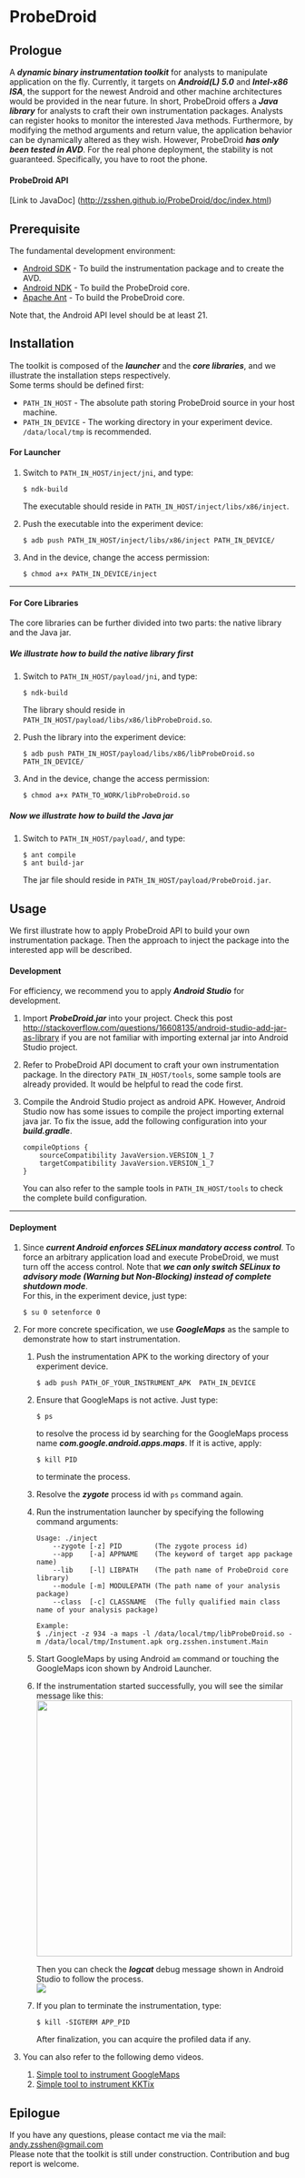 # **ProbeDroid**  

## **Prologue**  
A ***dynamic binary instrumentation toolkit*** for analysts to manipulate application on the fly. Currently, it targets on ***Android(L) 5.0*** and ***Intel-x86 ISA***, the  support for the newest Android and other machine architectures would be provided in the near future. In short, ProbeDroid offers a ***Java library*** for analysts to craft their own instrumentation packages. Analysts can register hooks to monitor the interested Java methods. Furthermore, by modifying the method arguments and return value, the application behavior can be dynamically altered as they wish.  However, ProbeDroid ***has only been tested in AVD***. For the real phone deployment, the stability is not guaranteed.  Specifically, you have to root the phone.

#### **ProbeDroid API**
[Link to JavaDoc] (http://zsshen.github.io/ProbeDroid/doc/index.html)



## **Prerequisite**  
The fundamental development environment:  
- [Android SDK] - To build the instrumentation package and to create the AVD.  
- [Android NDK] - To build the ProbeDroid core.  
- [Apache Ant] - To build the ProbeDroid core.  

Note that,  the Android API level should be at least 21.  

## **Installation**  
The toolkit is composed of the ***launcher*** and the ***core libraries***, and we illustrate the installation steps respectively.  
Some terms should be defined first:  
- `PATH_IN_HOST` - The absolute path storing ProbeDroid source in your host machine.  
- `PATH_IN_DEVICE` - The working directory in your experiment device. `/data/local/tmp` is recommended.  
 
#### **For Launcher**  
1.  Switch to `PATH_IN_HOST/inject/jni`, and type:  
    ```
    $ ndk-build
    ``` 
    The executable should reside in `PATH_IN_HOST/inject/libs/x86/inject`.  

2.  Push the executable into the experiment device:  
    ```
    $ adb push PATH_IN_HOST/inject/libs/x86/inject PATH_IN_DEVICE/
    ```

3.  And in the device, change the access permission:  
    ```
    $ chmod a+x PATH_IN_DEVICE/inject
    ```

---

#### **For Core Libraries**  
The core libraries can be further divided into two parts: the native library and the Java jar.  

##### **We illustrate how to build the native library first**  
1.  Switch to `PATH_IN_HOST/payload/jni`, and type:  
    ```
    $ ndk-build
    ``` 
    The library should reside in `PATH_IN_HOST/payload/libs/x86/libProbeDroid.so`.  

2.  Push the library into the experiment device:  
    ```
    $ adb push PATH_IN_HOST/payload/libs/x86/libProbeDroid.so  PATH_IN_DEVICE/
    ```

3.  And in the device, change the access permission:  
    ```
    $ chmod a+x PATH_TO_WORK/libProbeDroid.so
    ```

##### **Now we illustrate how to build the Java jar**  
1.  Switch to `PATH_IN_HOST/payload/`, and type:  
    ```
    $ ant compile
    $ ant build-jar
    ``` 
    The jar file should reside in `PATH_IN_HOST/payload/ProbeDroid.jar`.  

## **Usage**  
We first illustrate how to apply ProbeDroid API to build your own instrumentation package. Then the approach to inject the package into the interested app will be described.  

#### **Development**
For efficiency, we recommend you to apply ***Android Studio*** for development.  

1.  Import ***ProbeDroid.jar*** into your project.
Check this post http://stackoverflow.com/questions/16608135/android-studio-add-jar-as-library if you are not familiar with importing external jar into Android Studio project.  

2.  Refer to ProbeDroid API document to craft your own instrumentation package. In the directory `PATH_IN_HOST/tools`, some sample tools are already provided. It would be helpful to read the code first.  

3.  Compile the Android Studio project as android APK. However, Android Studio now has some issues to compile the project importing external java jar. To fix the issue, add the following configuration into your ***build.gradle***. 
    ```
    compileOptions {
        sourceCompatibility JavaVersion.VERSION_1_7
        targetCompatibility JavaVersion.VERSION_1_7
    }
    ```
    You can also refer to the sample tools in `PATH_IN_HOST/tools` to check the complete build configuration.  

---

#### **Deployment**
1.  Since ***current Android enforces SELinux mandatory access control***. To force an arbitrary application load and execute ProbeDroid, we must turn off the access control. Note that ***we can only switch SELinux to advisory mode (Warning but Non-Blocking) instead of complete shutdown mode***.  
For this, in the experiment device, just type:  
    ```
    $ su 0 setenforce 0
    ```

2.  For more concrete specification, we use ***GoogleMaps*** as the sample to demonstrate how to start instrumentation.
    1.  Push the instrumentation APK to the working directory of your experiment device.  
        ```
        $ adb push PATH_OF_YOUR_INSTRUMENT_APK  PATH_IN_DEVICE
        ```

    2.  Ensure that GoogleMaps is not active. Just type:  
        ```
        $ ps
        ```
        to resolve the process id by searching for the GoogleMaps process name ***com.google.android.apps.maps***. If it is active, apply:  
        ```
        $ kill PID
        ```
        to terminate the process.

    3.  Resolve the ***zygote*** process id with `ps` command again.  

    4.  Run the instrumentation launcher by specifying the following command arguments:  
        ```
        Usage: ./inject
            --zygote [-z] PID        (The zygote process id)
            --app    [-a] APPNAME    (The keyword of target app package name)
            --lib    [-l] LIBPATH    (The path name of ProbeDroid core library)
            --module [-m] MODULEPATH (The path name of your analysis package)
            --class  [-c] CLASSNAME  (The fully qualified main class name of your analysis package)
        ```
        ```
        Example:
        $ ./inject -z 934 -a maps -l /data/local/tmp/libProbeDroid.so -m /data/local/tmp/Instument.apk org.zsshen.instument.Main
        ```

    5. Start GoogleMaps by using Android `am` command or touching the GoogleMaps icon shown by Android Launcher.  

    6. If the instrumentation started successfully, you will see the similar message like this:  
        <img src="https://github.com/ZSShen/ProbeDroid/blob/master/res/TaskStarted.png" width="450px"/>  

        Then you can check the ***logcat*** debug message shown in Android Studio to follow the process.  
        <img src="https://github.com/ZSShen/ProbeDroid/blob/master/res/GadgetDeployment.png" />  

    7. If you plan to terminate the instrumentation, type:  
        ```
        $ kill -SIGTERM APP_PID
        ```  
        After finalization, you can acquire the profiled data if any.  

3.  You can also refer to the following demo videos.
    1.  [Simple tool to instrument GoogleMaps](https://www.youtube.com/watch?v=6_kg-229yz4)
    2.  [Simple tool to instrument KKTix](https://www.youtube.com/watch?v=KV8gRs0xWQ8)

## **Epilogue**
If you have any questions, please contact me via the mail: andy.zsshen@gmail.com  
Please note that the toolkit is still under construction.  Contribution and bug report is welcome.  

[Android SDK]:https://developer.android.com/intl/sdk/index.html
[Android NDK]:http://developer.android.com/intl/tools/sdk/ndk/index.html
[Apache Ant]:http://ant.apache.org/
